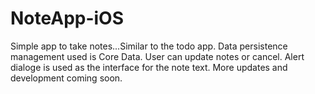 # NoteApp-iOS
Simple app to take notes...Similar to the todo app. 
Data persistence management used is Core Data. 
User can update notes or cancel.
Alert dialoge is used as the interface for the note text.
More updates and development coming soon.

